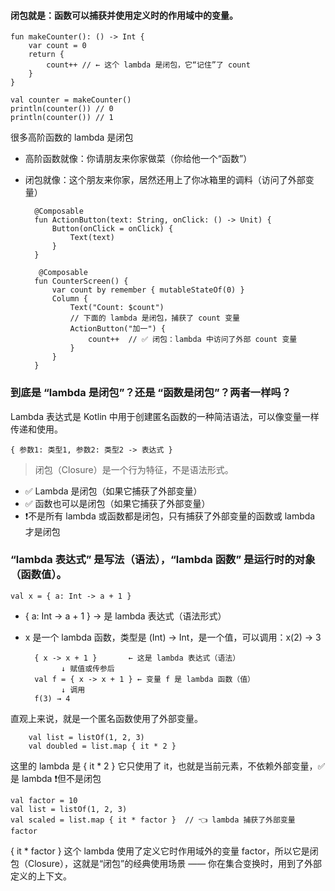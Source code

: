 #### 闭包就是：函数可以捕获并使用定义时的作用域中的变量。

	
	fun makeCounter(): () -> Int {
	    var count = 0
	    return {
	        count++ // ← 这个 lambda 是闭包，它“记住”了 count
	    }
	}
	
	val counter = makeCounter()
	println(counter()) // 0
	println(counter()) // 1


很多高阶函数的 lambda 是闭包	

* 高阶函数就像：你请朋友来你家做菜（你给他一个“函数”）
* 闭包就像：这个朋友来你家，居然还用上了你冰箱里的调料（访问了外部变量）

		@Composable
		fun ActionButton(text: String, onClick: () -> Unit) {
		    Button(onClick = onClick) {
		        Text(text)
		    }
		}
		
		 @Composable
		fun CounterScreen() {
		    var count by remember { mutableStateOf(0) }
		    Column {
		        Text("Count: $count")
		        // 下面的 lambda 是闭包，捕获了 count 变量
		        ActionButton("加一") {
		            count++  // ✅ 闭包：lambda 中访问了外部 count 变量  
		        }
		    }
		}

### 到底是 “lambda 是闭包”？还是 “函数是闭包”？两者一样吗？

Lambda 表达式是 Kotlin 中用于创建匿名函数的一种简洁语法，可以像变量一样传递和使用。

	{ 参数1: 类型1, 参数2: 类型2 -> 表达式 }


> 闭包（Closure）是一个行为特征，不是语法形式。
 
*  ✅ Lambda 是闭包（如果它捕获了外部变量）
* ✅ 函数也可以是闭包（如果它捕获了外部变量）
* ❗️不是所有 lambda 或函数都是闭包，只有捕获了外部变量的函数或 lambda 才是闭包


### “lambda 表达式” 是写法（语法），“lambda 函数” 是运行时的对象（函数值）。


	val x = { a: Int -> a + 1 }


* { a: Int -> a + 1 } → 是 lambda 表达式（语法形式）
* x 是一个 lambda 函数，类型是 (Int) -> Int，是一个值，可以调用：x(2) → 3

		{ x -> x + 1 }       ← 这是 lambda 表达式（语法）
		      ↓ 赋值或传参后
		val f = { x -> x + 1 } ← 变量 f 是 lambda 函数（值）
		      ↓ 调用
		f(3) → 4

直观上来说，就是一个匿名函数使用了外部变量。

		
		val list = listOf(1, 2, 3)
		val doubled = list.map { it * 2 }
		
这里的 lambda 是 { it * 2 }
它只使用了 it，也就是当前元素，不依赖外部变量，✅ 是 lambda ❗️但不是闭包

	val factor = 10
	val list = listOf(1, 2, 3)
	val scaled = list.map { it * factor }  // 👈 lambda 捕获了外部变量 factor
	
{ it * factor } 这个 lambda 使用了定义它时作用域外的变量 factor，所以它是闭包（Closure），这就是“闭包”的经典使用场景 —— 你在集合变换时，用到了外部定义的上下文。
